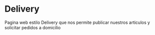 # Delivery
Pagina web estilo Delivery que nos permite publicar nuestros articulos y solicitar pedidos a domicilio
